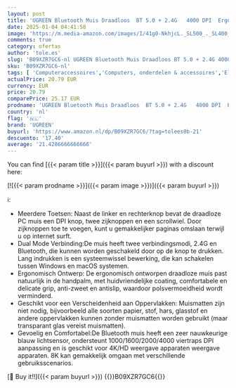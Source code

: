 ```yaml
---
layout: post
title: 'UGREEN Bluetooth Muis Draadloos  BT 5.0 + 2.4G   4000 DPI  Ergonomische Muis voor Computer Laptop Tablet  PC Muis Compatibel met Windows macOS Android iOS Linux  Zwart '
date: 2025-01-04 04:41:58
image: 'https://m.media-amazon.com/images/I/41g0-NkhjcL._SL500_._SL400_.jpg'
comments: true
category: ofertas
author: 'tole.es'
slug: 'B09XZR7GC6-nl UGREEN Bluetooth Muis Draadloos BT 5.0 + 2.4G 4000 DPI...'
sku: 'B09XZR7GC6-nl'
tags: [ 'Computeraccessoires','Computers, onderdelen & accessoires','Elektronica','Muizen','Toetsenborden, muizen & invoerapparaten','ugreen','🇳🇱', ]
actualPrice: 20.79 EUR
currency: EUR
price: 20.79
comparePrice: 25.17 EUR
prodname: 'UGREEN Bluetooth Muis Draadloos  BT 5.0 + 2.4G   4000 DPI  Ergonomische Muis voor Computer Laptop Tablet  PC Muis Compatibel met Windows macOS Android iOS Linux  Zwart '
country: 'nl'
flag: '🇳🇱'
brand: 'UGREEN'
buyurl: 'https://www.amazon.nl/dp/B09XZR7GC6/?tag=tolees0b-21'
descuento: '17.40'
average: '21.4286666666666'
---
```


You can find [{{< param title >}}]({{< param buyurl >}}) with a discount here:

[![{{< param prodname >}}]({{< param image >}})]({{< param buyurl >}})

ℹ️:

- Meerdere Toetsen: Naast de linker en rechterknop bevat de draadloze PC muis een DPI knop, twee zijknoppen en een scrollwiel. Door zijknoppen toe te voegen, kunt u gemakkelijker paginas omslaan terwijl u op internet surft.
- Dual Mode Verbinding:De muis heeft twee verbindingsmodi, 2.4G en Bluetooth, die kunnen worden geschakeld door op de knop te drukken. Lang indrukken is een systeemwissel bewerking, die kan schakelen tussen Windows en macOS systemen.
- Ergonomisch Ontwerp: De ergonomisch ontworpen draadloze muis past natuurlijk in de handpalm, met huidvriendelijke coating, comfortabele en delicate grip, anti-zweet en antislip, waardoor polsvermoeidheid wordt verminderd.
- Geschikt voor een Verscheidenheid aan Oppervlakken: Muismatten zijn niet nodig, bijvoorbeeld alle soorten papier, stof, hars, glasstof en andere oppervlakken kunnen zonder muismatten worden gebruikt (maar transparant glas vereist muismatten).
- Gevoelig en Comfortabel:De Bluetooth muis heeft een zeer nauwkeurige blauw lichtsensor, ondersteunt 1000/1600/2000/4000 viertraps DPI aanpassing en is geschikt voor 4K/HD weergave apparaten weergave apparaten. 8K kan gemakkelijk omgaan met verschillende gebruiksscenarios.

[🛒 Buy it!!]({{< param buyurl >}})
{{<world>}}B09XZR7GC6{{</world>}}

